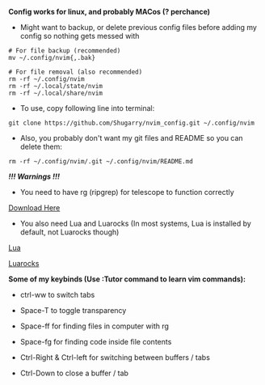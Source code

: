**Config works for linux, and probably MACos (? perchance)**

- Might want to backup, or delete previous config files before adding my config so nothing gets messed with

```console
# For file backup (recommended)
mv ~/.config/nvim{,.bak}

# For file removal (also recommended)
rm -rf ~/.config/nvim
rm -rf ~/.local/state/nvim
rm -rf ~/.local/share/nvim
```

- To use, copy following line into terminal:

```console
git clone https://github.com/Shugarry/nvim_config.git ~/.config/nvim
```

- Also, you probably don't want my git files and README so you can delete them:

```console
rm -rf ~/.config/nvim/.git ~/.config/nvim/README.md
```

***!!! Warnings !!!***

- You need to have rg (ripgrep) for telescope to function correctly

[Download Here](https://github.com/BurntSushi/ripgrep)

- You also need Lua and Luarocks (In most systems, Lua is installed by default, not Luarocks though)

[Lua](https://www.lua.org/download.html)

[Luarocks](https://github.com/luarocks/luarocks/wiki/Installation-instructions-for-Unix)

**Some of my keybinds (Use :Tutor command to learn vim commands):**

- ctrl-ww to switch tabs

- Space-T to toggle transparency

- Space-ff for finding files in computer with rg

- Space-fg for finding code inside file contents

- Ctrl-Right & Ctrl-left for switching between buffers / tabs

- Ctrl-Down to close a buffer / tab
